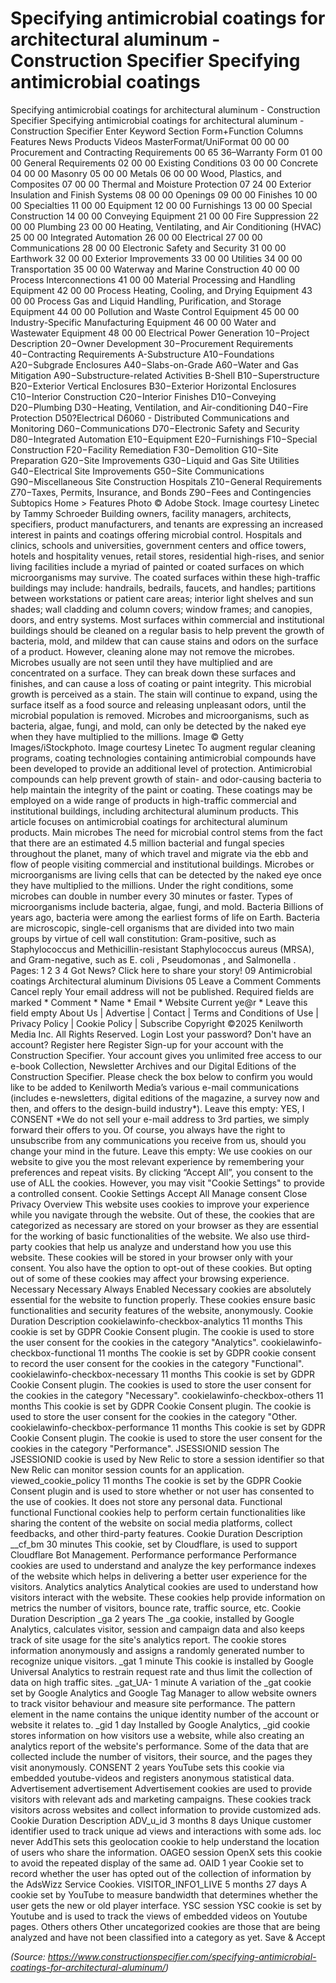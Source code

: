 # Specifying antimicrobial coatings for architectural aluminum - Construction Specifier Specifying antimicrobial coatings 

Specifying antimicrobial coatings for architectural aluminum - Construction Specifier Specifying antimicrobial coatings for architectural aluminum - Construction Specifier Enter Keyword Section Form+Function Columns Features News Products Videos MasterFormat/UniFormat 00 00 00 Procurement and Contracting Requirements 00 65 36–Warranty Form 01 00 00 General Requirements 02 00 00 Existing Conditions 03 00 00 Concrete 04 00 00 Masonry 05 00 00 Metals 06 00 00 Wood, Plastics, and Composites 07 00 00 Thermal and Moisture Protection 07 24 00 Exterior Insulation and Finish Systems 08 00 00 Openings 09 00 00 Finishes 10 00 00 Specialties 11 00 00 Equipment 12 00 00 Furnishings 13 00 00 Special Construction 14 00 00 Conveying Equipment 21 00 00 Fire Suppression 22 00 00 Plumbing 23 00 00 Heating, Ventilating, and Air Conditioning (HVAC) 25 00 00 Integrated Automation 26 00 00 Electrical 27 00 00 Communications 28 00 00 Electronic Safety and Security 31 00 00 Earthwork 32 00 00 Exterior Improvements 33 00 00 Utilities 34 00 00 Transportation 35 00 00 Waterway and Marine Construction 40 00 00 Process Interconnections 41 00 00 Material Processing and Handling Equipment 42 00 00 Process Heating, Cooling, and Drying Equipment 43 00 00 Process Gas and Liquid Handling, Purification, and Storage Equipment 44 00 00 Pollution and Waste Control Equipment 45 00 00 Industry-Specific Manufacturing Equipment 46 00 00 Water and Wastewater Equipment 48 00 00 Electrical Power Generation 10−Project Description 20−Owner Development 30−Procurement Requirements 40−Contracting Requirements A-Substructure A10−Foundations A20−Subgrade Enclosures A40−Slabs-on-Grade A60−Water and Gas Mitigation A90−Substructure-related Activities B-Shell B10−Superstructure B20−Exterior Vertical Enclosures B30−Exterior Horizontal Enclosures C10−Interior Construction C20−Interior Finishes D10−Conveying D20−Plumbing D30−Heating, Ventilation, and Air-conditioning D40−Fire Protection D50?Electrical D6060 - Distributed Communications and Monitoring D60−Communications D70−Electronic Safety and Security D80−Integrated Automation E10−Equipment E20−Furnishings F10−Special Construction F20−Facility Remediation F30−Demolition G10−Site Preparation G20−Site Improvements G30−Liquid and Gas Site Utilities G40−Electrical Site Improvements G50−Site Communications G90−Miscellaneous Site Construction Hospitals Z10−General Requirements Z70−Taxes, Permits, Insurance, and Bonds Z90−Fees and Contingencies Subtopics Home > Features Photo © Adobe Stock. Image courtesy Linetec by Tammy Schroeder Building owners, facility managers, architects, specifiers, product manufacturers, and tenants are expressing an increased interest in paints and coatings offering microbial control. Hospitals and clinics, schools and universities, government centers and office towers, hotels and hospitality venues, retail stores, residential high-rises, and senior living facilities include a myriad of painted or coated surfaces on which microorganisms may survive. The coated surfaces within these high-traffic buildings may include: handrails, bedrails, faucets, and handles; partitions between workstations or patient care areas; interior light shelves and sun shades; wall cladding and column covers; window frames; and canopies, doors, and entry systems. Most surfaces within commercial and institutional buildings should be cleaned on a regular basis to help prevent the growth of bacteria, mold, and mildew that can cause stains and odors on the surface of a product. However, cleaning alone may not remove the microbes. Microbes usually are not seen until they have multiplied and are concentrated on a surface. They can break down these surfaces and finishes, and can cause a loss of coating or paint integrity. This microbial growth is perceived as a stain. The stain will continue to expand, using the surface itself as a food source and releasing unpleasant odors, until the microbial population is removed. Microbes and microorganisms, such as bacteria, algae, fungi, and mold, can only be detected by the naked eye when they have multiplied to the millions. Image © Getty Images/iStockphoto. Image courtesy Linetec To augment regular cleaning programs, coating technologies containing antimicrobial compounds have been developed to provide an additional level of protection. Antimicrobial compounds can help prevent growth of stain- and odor-causing bacteria to help maintain the integrity of the paint or coating. These coatings may be employed on a wide range of products in high-traffic commercial and institutional buildings, including architectural aluminum products. This article focuses on antimicrobial coatings for architectural aluminum products. Main microbes The need for microbial control stems from the fact that there are an estimated 4.5 million bacterial and fungal species throughout the planet, many of which travel and migrate via the ebb and flow of people visiting commercial and institutional buildings. Microbes or microorganisms are living cells that can be detected by the naked eye once they have multiplied to the millions. Under the right conditions, some microbes can double in number every 30 minutes or faster. Types of microorganisms include bacteria, algae, fungi, and mold. Bacteria Billions of years ago, bacteria were among the earliest forms of life on Earth. Bacteria are microscopic, single-cell organisms that are divided into two main groups by virtue of cell wall constitution: Gram-positive, such as Staphylococcus and Methicillin-resistant Staphylococcus aureus (MRSA), and Gram-negative, such as E. coli , Pseudomonas , and Salmonella . Pages: 1 2 3 4 Got News? Click here to share your story! 09 Antimicrobial coatings Architectural aluminum Divisions 05 Leave a Comment Comments Cancel reply Your email address will not be published. Required fields are marked * Comment * Name * Email * Website Current ye@r * Leave this field empty About Us | Advertise | Contact | Terms and Conditions of Use | Privacy Policy | Cookie Policy | Subscribe Copyright ©2025 Kenilworth Media Inc. All Rights Reserved. Login Lost your password? Don't have an account? Register here Register Sign-up for your account with the Construction Specifier. Your account gives you unlimited free access to our e-book Collection, Newsletter Archives and our Digital Editions of the Construction Specifier. Please check the box below to confirm you would like to be added to Kenilworth Media’s various e-mail communications (includes e-newsletters, digital editions of the magazine, a survey now and then, and offers to the design-build industry*). Leave this empty: YES, I CONSENT *We do not sell your e-mail address to 3rd parties, we simply forward their offers to you. Of course, you always have the right to unsubscribe from any communications you receive from us, should you change your mind in the future. Leave this empty: We use cookies on our website to give you the most relevant experience by remembering your preferences and repeat visits. By clicking “Accept All”, you consent to the use of ALL the cookies. However, you may visit "Cookie Settings" to provide a controlled consent. Cookie Settings Accept All Manage consent Close Privacy Overview This website uses cookies to improve your experience while you navigate through the website. Out of these, the cookies that are categorized as necessary are stored on your browser as they are essential for the working of basic functionalities of the website. We also use third-party cookies that help us analyze and understand how you use this website. These cookies will be stored in your browser only with your consent. You also have the option to opt-out of these cookies. But opting out of some of these cookies may affect your browsing experience. Necessary Necessary Always Enabled Necessary cookies are absolutely essential for the website to function properly. These cookies ensure basic functionalities and security features of the website, anonymously. Cookie Duration Description cookielawinfo-checkbox-analytics 11 months This cookie is set by GDPR Cookie Consent plugin. The cookie is used to store the user consent for the cookies in the category "Analytics". cookielawinfo-checkbox-functional 11 months The cookie is set by GDPR cookie consent to record the user consent for the cookies in the category "Functional". cookielawinfo-checkbox-necessary 11 months This cookie is set by GDPR Cookie Consent plugin. The cookies is used to store the user consent for the cookies in the category "Necessary". cookielawinfo-checkbox-others 11 months This cookie is set by GDPR Cookie Consent plugin. The cookie is used to store the user consent for the cookies in the category "Other. cookielawinfo-checkbox-performance 11 months This cookie is set by GDPR Cookie Consent plugin. The cookie is used to store the user consent for the cookies in the category "Performance". JSESSIONID session The JSESSIONID cookie is used by New Relic to store a session identifier so that New Relic can monitor session counts for an application. viewed_cookie_policy 11 months The cookie is set by the GDPR Cookie Consent plugin and is used to store whether or not user has consented to the use of cookies. It does not store any personal data. Functional functional Functional cookies help to perform certain functionalities like sharing the content of the website on social media platforms, collect feedbacks, and other third-party features. Cookie Duration Description __cf_bm 30 minutes This cookie, set by Cloudflare, is used to support Cloudflare Bot Management. Performance performance Performance cookies are used to understand and analyze the key performance indexes of the website which helps in delivering a better user experience for the visitors. Analytics analytics Analytical cookies are used to understand how visitors interact with the website. These cookies help provide information on metrics the number of visitors, bounce rate, traffic source, etc. Cookie Duration Description _ga 2 years The _ga cookie, installed by Google Analytics, calculates visitor, session and campaign data and also keeps track of site usage for the site's analytics report. The cookie stores information anonymously and assigns a randomly generated number to recognize unique visitors. _gat 1 minute This cookie is installed by Google Universal Analytics to restrain request rate and thus limit the collection of data on high traffic sites. _gat_UA- 1 minute A variation of the _gat cookie set by Google Analytics and Google Tag Manager to allow website owners to track visitor behaviour and measure site performance. The pattern element in the name contains the unique identity number of the account or website it relates to. _gid 1 day Installed by Google Analytics, _gid cookie stores information on how visitors use a website, while also creating an analytics report of the website's performance. Some of the data that are collected include the number of visitors, their source, and the pages they visit anonymously. CONSENT 2 years YouTube sets this cookie via embedded youtube-videos and registers anonymous statistical data. Advertisement advertisement Advertisement cookies are used to provide visitors with relevant ads and marketing campaigns. These cookies track visitors across websites and collect information to provide customized ads. Cookie Duration Description ADV_u_id 3 months 8 days Unique customer identifier used to track unique ad views and interactions with some ads. loc never AddThis sets this geolocation cookie to help understand the location of users who share the information. OAGEO session OpenX sets this cookie to avoid the repeated display of the same ad. OAID 1 year Cookie set to record whether the user has opted out of the collection of information by the AdsWizz Service Cookies. VISITOR_INFO1_LIVE 5 months 27 days A cookie set by YouTube to measure bandwidth that determines whether the user gets the new or old player interface. YSC session YSC cookie is set by Youtube and is used to track the views of embedded videos on Youtube pages. Others others Other uncategorized cookies are those that are being analyzed and have not been classified into a category as yet. Save & Accept

*(Source: https://www.constructionspecifier.com/specifying-antimicrobial-coatings-for-architectural-aluminum/)*